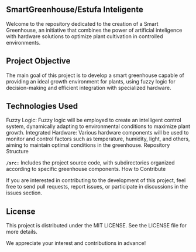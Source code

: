 ## SmartGreenhouse/Estufa Inteligente

Welcome to the repository dedicated to the creation of a Smart Greenhouse, an initiative that combines the power of artificial inteligence with hardware solutions to optimize plant cultivation in controlled environments.

## Project Objective

The main goal of this project is to develop a smart greenhouse capable of providing an ideal growth environment for plants, using fuzzy logic for decision-making and efficient integration with specialized hardware.

## Technologies Used

Fuzzy Logic: Fuzzy logic will be employed to create an intelligent control system, dynamically adapting to environmental conditions to maximize plant growth.
Integrated Hardware: Various hardware components will be used to monitor and control factors such as temperature, humidity, light, and others, aiming to maintain optimal conditions in the greenhouse.
Repository Structure

**`/src:`** Includes the project source code, with subdirectories organized according to specific greenhouse components.
How to Contribute

If you are interested in contributing to the development of this project, feel free to send pull requests, report issues, or participate in discussions in the issues section.

## License

This project is distributed under the MIT LICENSE. See the LICENSE file for more details.

We appreciate your interest and contributions in advance!
